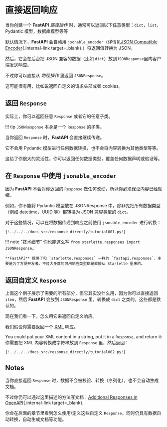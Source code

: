 # 直接返回响应 

当你创建一个 **FastAPI** *路径操作* 时，通常可以返回以下任意类型：`dict`，`list`，Pydantic 模型，数据库模型等等

默认情况下，**FastAPI** 会自动用 `jsonable_encoder`（详情见[JSON Compatible Encoder](../tutorial/encoder.md){.internal-link target=_blank}.）将返回值转换为 JSON。

然后，它会在后台把 JSON 兼容的数据（比如 `dict`）放到`JSONResponse`里向客户端发送响应。

不过你可以直接从 *路径操作* 里返回 `JSONResponse`。

这可能很有用，比如说返回自定义的请求头部或者 cookies。

## 返回 `Response`

实际上，你可以返回任意 `Response` 或者它的任意子类。

!!! tip
    `JSONResponse` 本身是一个 `Response` 的子类。

当你返回 `Response` 时，**FastAPI** 会直接继续传递。

它不会用 Pydantic 模型进行任何数据转换，也不会将内容转换为其他类型等等。

这给了你很大的灵活性，你可以返回任何数据类型，覆盖任何数据声明或验证等。

## 在 `Response` 中使用 `jsonable_encoder`

因为 **FastAPI** 不会对你返回的 `Response` 做任何改动，所以你必须保证内容已经就绪。

例如，你不能将 Pydantic 模型放在 JSONResponse 中，除非先把所有数据类型（例如 datetime，UUID 等）都转换为 JSON 兼容类型的 `dict`。

对于这些情况，可以在将数据传递到响应之前使用 `jsonable_encoder` 进行转换：


```Python hl_lines="6 7  21 22"
{!../../../docs_src/response_directly/tutorial001.py!}
```

!!! note "技术细节"
	你也能这么写 `from starlette.responses import JSONResponse`。

    **FastAPI** 提供了和 `starlette.responses` 一样的 `fastapi.responses`，主要是为了方便开发者。不过大多数的可用响应类型都是直接从 Starlette 里来的。

## 返回自定义 `Response`

上面这个例子展示了需要的所有部分，但它其实没什么用，因为你可以直接返回 `item`，然后 **FastAPI** 会放到 `JSONResponse` 里，转换成 `dict` 之类的。这些都是默认的。

现在我们看一下，怎么用它来返回自定义响应。

我们假设你需要返回一个 <a href="https://en.wikipedia.org/wiki/XML" class="external-link" target="_blank">XML</a> 响应。

You could put your XML content in a string, put it in a `Response`, and return it:
你需要把 XML 内容转换成字符串放到 `Response` 里，然后返回：

```Python hl_lines="1  18"
{!../../../docs_src/response_directly/tutorial002.py!}
```

## Notes

当你直接返回 `Response` 时，数据不会被校验、转换（序列化），也不会自动生成文档。

不过你仍可以通过这里描述的方法写文档：[Additional Responses in OpenAPI](additional-responses.md){.internal-link target=_blank}.

你会在后面的章节里看到怎么使用/定义这些自定义 `Response`，同时仍具有数据自动转换，自动生成文档等功能。
